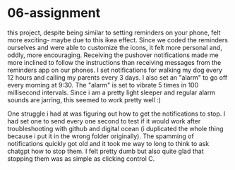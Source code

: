 # 06-assignment
 
this project, despite being similar to setting reminders on your phone, felt more exciting- maybe due to this ikea effect. Since we coded the reminders ourselves and were able to customize the icons, it felt more personal and, oddly, more encouraging. Receiving the pushover notifications made me more inclined to follow the instructions than receiving messages from the reminders app on our phones. I set notifications for walking my dog every 12 hours and calling my parents every 3 days. I also set an "alarm" to go off every morning at 9:30. The "alarm" is set to vibrate 5 times in 100 millisecond intervals. Since i am a pretty light sleeper and regular alarm sounds are jarring, this seemed to work pretty well :)

One struggle i had at was figuring out how to get the notifications to stop. I had set one to send every one second to test if it would work after troubleshooting with github and digital ocean (i duplicated the whole thing because i put it in the wrong folder originally). The spamming of notifications quickly got old and it took me way to long to think to ask chatgpt how to stop them. I felt pretty dumb but also quite glad that stopping them was as simple as clicking control C.
